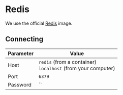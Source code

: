 # Redis

We use the official [Redis](https://hub.docker.com/_/redis) image.


## Connecting

| Parameter | Value |
|-------------|---|
| Host | `redis` (from a container)<br>`localhost` (from your computer) |
| Port | `6379` |
| Password | `` |
